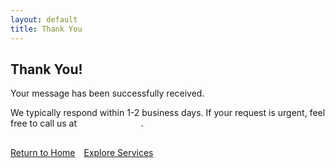 ```yaml
---
layout: default
title: Thank You
---
```


<!-- Hero Section -->
<section id="hero" class="hero-section">
  <div class="hero-container">
    <div class="hero-content">
      <div class="text-center text-white hero-text">
        <h1>Thank You!</h1>
        <p class="lead">Your message has been successfully received.</p>
        <p>We typically respond within 1-2 business days. If your request is urgent, feel free to call us at <a href="tel:9453586236" style="color: white; text-decoration: underline;">945-358-6236</a>.</p>
        <div style="margin-top: 30px;">
          <a href="/" class="btn btn-primary" style="margin-right: 10px;">Return to Home</a>
          <a href="/services/" class="btn btn-outline-light">Explore Services</a>
        </div>
      </div>
    </div>
  </div>
</section>
